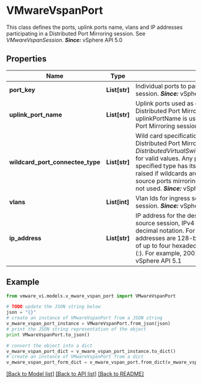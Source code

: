 # VMwareVspanPort

This class defines the ports, uplink ports name, vlans and IP addresses participating in a Distributed Port Mirroring session.  See *VMwareVspanSession*.  ***Since:*** vSphere API 5.0 

## Properties
Name | Type | Description | Notes
------------ | ------------- | ------------- | -------------
**port_key** | **List[str]** | Individual ports to participate in the Distributed Port Mirroring session.  ***Since:*** vSphere API 5.0  | [optional] 
**uplink_port_name** | **List[str]** | Uplink ports used as destination ports to participate in the Distributed Port Mirroring session.  A fault will be raised if uplinkPortName is used as source ports in any Distributed Port Mirroring session.  ***Since:*** vSphere API 5.0  | [optional] 
**wildcard_port_connectee_type** | **List[str]** | Wild card specification for source ports participating in the Distributed Port Mirroring session.  See *DistributedVirtualSwitchPortConnecteeConnecteeType_enum* for valid values. Any port that has a connectee of the specified type has its receive traffic mirrored. A fault will be raised if wildcards are specified as destination ports or source ports mirroring traffic on the transmit side. It is to be not used.  ***Since:*** vSphere API 5.0  | [optional] 
**vlans** | **List[int]** | Vlan Ids for ingress source of Remote Mirror destination session.  ***Since:*** vSphere API 5.1  | [optional] 
**ip_address** | **List[str]** | IP address for the destination of encapsulated remote mirror source session, IPv4 address is specified using dotted decimal notation.  For example, \&quot;192.0.2.1\&quot;. IPv6 addresses are 128-bit addresses represented as eight fields of up to four hexadecimal digits. A colon separates each field (:). For example, 2001:DB8:101::230:6eff:fe04:d9ff.  ***Since:*** vSphere API 5.1  | [optional] 

## Example

```python
from vmware_vi.models.v_mware_vspan_port import VMwareVspanPort

# TODO update the JSON string below
json = "{}"
# create an instance of VMwareVspanPort from a JSON string
v_mware_vspan_port_instance = VMwareVspanPort.from_json(json)
# print the JSON string representation of the object
print VMwareVspanPort.to_json()

# convert the object into a dict
v_mware_vspan_port_dict = v_mware_vspan_port_instance.to_dict()
# create an instance of VMwareVspanPort from a dict
v_mware_vspan_port_form_dict = v_mware_vspan_port.from_dict(v_mware_vspan_port_dict)
```
[[Back to Model list]](../README.md#documentation-for-models) [[Back to API list]](../README.md#documentation-for-api-endpoints) [[Back to README]](../README.md)


